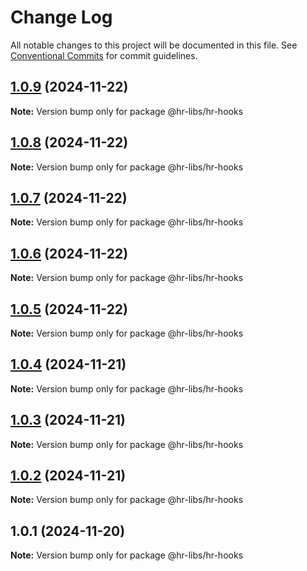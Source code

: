 # Change Log

All notable changes to this project will be documented in this file.
See [Conventional Commits](https://conventionalcommits.org) for commit guidelines.

## [1.0.9](https://github.com/henry940812/hr-libss/compare/@hr-libs/hr-hooks@1.0.8...@hr-libs/hr-hooks@1.0.9) (2024-11-22)

**Note:** Version bump only for package @hr-libs/hr-hooks





## [1.0.8](https://github.com/henry940812/hr-libss/compare/@hr-libs/hr-hooks@1.0.7...@hr-libs/hr-hooks@1.0.8) (2024-11-22)

**Note:** Version bump only for package @hr-libs/hr-hooks





## [1.0.7](https://github.com/henry940812/hr-libss/compare/@hr-libs/hr-hooks@1.0.6...@hr-libs/hr-hooks@1.0.7) (2024-11-22)

**Note:** Version bump only for package @hr-libs/hr-hooks





## [1.0.6](https://github.com/henry940812/hr-libss/compare/@hr-libs/hr-hooks@1.0.5...@hr-libs/hr-hooks@1.0.6) (2024-11-22)

**Note:** Version bump only for package @hr-libs/hr-hooks





## [1.0.5](https://github.com/henry940812/hr-libss/compare/@hr-libs/hr-hooks@1.0.4...@hr-libs/hr-hooks@1.0.5) (2024-11-22)

**Note:** Version bump only for package @hr-libs/hr-hooks





## [1.0.4](https://github.com/henry940812/hr-libss/compare/@hr-libs/hr-hooks@1.0.2...@hr-libs/hr-hooks@1.0.4) (2024-11-21)

**Note:** Version bump only for package @hr-libs/hr-hooks





## [1.0.3](https://github.com/henry940812/hr-libss/compare/@hr-libs/hr-hooks@1.0.2...@hr-libs/hr-hooks@1.0.3) (2024-11-21)

**Note:** Version bump only for package @hr-libs/hr-hooks





## [1.0.2](https://github.com/henry940812/hr-libss/compare/@hr-libs/hr-hooks@1.0.1...@hr-libs/hr-hooks@1.0.2) (2024-11-21)

**Note:** Version bump only for package @hr-libs/hr-hooks





## 1.0.1 (2024-11-20)

**Note:** Version bump only for package @hr-libs/hr-hooks
